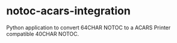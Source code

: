 # notoc-acars-integration

Python application to convert 64CHAR NOTOC to a ACARS Printer compatible 40CHAR NOTOC.
